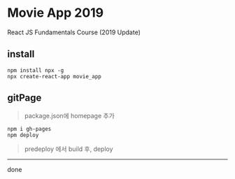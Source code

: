 # Movie App 2019
React JS Fundamentals Course (2019 Update)
## install
```
npm install npx -g
npx create-react-app movie_app
```
## gitPage
>  package.json에 homepage 추가
```
npm i gh-pages
npm deploy
```
>  predeploy 에서 build 후, deploy
---
done
